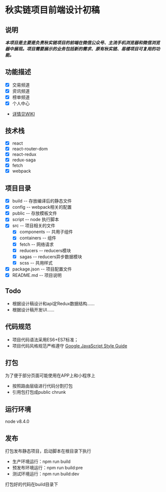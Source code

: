 # 秋实链项目前端设计初稿


## 说明
***本项目是主要是负责秋实链项目的前端在微信公众号、主流手机浏览器和微信浏览器中展现。项目需要展示的业务包括新的需求、原有秋实链、易楼项目可复用的功能。***

## 功能描述
- [x] 交易频道
- [x] 资讯频道
- [x] 榜单频道
- [x] 个人中心
- [详情见WIKI](https://github.com/duanzhzh/commercial-asset-project/wiki/%E9%A1%B9%E7%9B%AE%E6%A8%A1%E5%9D%97%E5%88%86%E8%A7%A3)

## 技术栈
- [x] react
- [x] react-router-dom
- [x] react-redux
- [x] redux-saga
- [x] fetch
- [x] webpack

## 项目目录
- [x] build -- 存放编译后的静态文件
- [x] config -- webpack相关的配置
- [x] public -- 存放模板文件
- [x] script  -- node 执行脚本
- [x] src -- 项目相关的文件
  - [x] components -- 共用子组件
  - [x] containers -- 组件
  - [x] fetch -- 网络请求
  - [x] reducers -- reducers模块
  - [x] sagas -- reducers异步数据模块
  - [x] scss -- 共用样式
- [x] package.json -- 项目配置文件
- [x] README.md -- 项目说明

## Todo
- 根据设计稿设计和api定Redux数据结构……
- 根据设计稿开发UI……

## 代码规范
- 项目代码语法采用ES6+ES7标准；
- 项目代码风格规范严格遵守 [Google JavaScript Style Guide](https://google.github.io/styleguide/jsguide.html)

## 打包
为了便于部分页面可能使用在APP上和小程序上
- 按照路由层级进行代码分割打包
- 引用包打包成public chrunk

## 运行环境
node v8.4.0

## 发布
打包发布静态项目，启动脚本在根目录下执行
- 生产环境运行：npm run build 
- 预发布环境运行：npm run build:pre 
- 测试环境运行：npm run build:dev <br>

打包好的代码在build目录下


